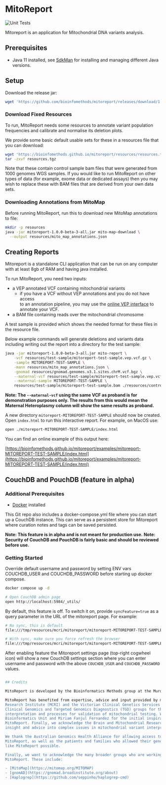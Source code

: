 # MitoReport

![Unit Tests](https://github.com/bioinfomethods/mitoreport/actions/workflows/main.yml/badge.svg)

Mitoreport is an application for Mitochondrial DNA variants analysis.

## Prerequisites

* Java 11 installed, see [SdkMan](https://sdkman.io/) for installing and managing different Java versions.

## Setup

Download the release jar:

```bash
wget 'https://github.com/bioinfomethods/mitoreport/releases/download/1.0.0-beta-3/mitoreport-1.0.0-beta-3-all.jar'
```

### Download Fixed Resources

To run, MitoReport needs some resources to annotate variant population frequencies and calibrate and normalise its
deletion plots.

We provide some basic default usable sets for these in a resources file that you can download:

```bash
wget 'https://bioinfomethods.github.io/mitoreport/resources/resources.tgz'
tar -zxvf resources.tgz 
```

Note that these contain control sample bam files that were generated from 1000 genomes WGS samples. If you would like to
run MitoReport on other types of data (for example, exome data or dedicated assays) then you may wish to replace these
with BAM files that are derived from your own data sets.

### Downloading Annotations from MitoMap

Before running MitoReport, run this to download new MitoMap annotations to file: 

```bash
mkdir -p resources
java -jar mitoreport-1.0.0-beta-3-all.jar mito-map-download \
  --output resources/mito_map_annotations.json
```

## Creating Reports

Mitoreport is a standalone CLI application that can be run on any computer with at least 8gb of RAM and having java
installed.

To run MitoReport, you need two inputs:

- a VEP annotated VCF containing mitochondrial variants
  - if you have a VCF without VEP annotations and you do not have access  
    to an annotation pipeline, you may use the [online VEP interface](https://asia.ensembl.org/Tools/VEP) to annotate
    your VCF.
- a BAM file containing reads over the mitochondrial chromosome

A test sample is provided which shows the needed format for these files in the resource file.

Below example commands will generate deletions and variants data including writing out the report into a directory for
the test sample:

```bash
java -jar mitoreport-1.0.0-beta-3-all.jar mito-report \
    -vcf resources/test-sample/mitoreport-test-sample.vep.vcf.gz \
    -sample MITOREPORT-TEST-SAMPLE \
    -mann resources/mito_map_annotations.json \
    -gnomad resources/gnomad.genomes.v3.1.sites.chrM.vcf.bgz \
    --maternal-vcf resources/test-sample/mitoreport-test-sample.vep.vcf.gz \
    --maternal-sample MITOREPORT-TEST-SAMPLE \
    resources/test-sample/mitoreport-test-sample.bam ./resources/controls/*.bam
```

**Note: The `--maternal-vcf` using the same VCF as proband is for demonstration purposes only.  The results from this
would mean the Maternal Heteroplasmy column will show the same results as proband.**

A new directory `mitoreport-MITOREPORT-TEST-SAMPLE` should now be created.  Open `index.html` to run this interactive
report. For example, on MacOS use:

```bash
open ./mitoreport-MITOREPORT-TEST-SAMPLE/index.html
```

You can find an online example of this output here:

[https://bioinfomethods.github.io/mitoreport/examples/mitoreport-MITOREPORT-TEST-SAMPLE/index.html](https://bioinfomethods.github.io/mitoreport/examples/mitoreport-MITOREPORT-TEST-SAMPLE/index.html)

## CouchDB and PouchDB (feature in alpha)

### Additional Prerequisites

* [Docker](https://www.docker.com/products/docker-desktop/) installed

This Git repo also includes a docker-compose.yml file where you can start up a CouchDB instance.  This can serve
as a persistent store for Mitoreport where curation notes and tags can be saved persisted.

**Note: This feature is in alpha and is not meant for production use.**
**Note: Security of CouchDB and PouchDB is fairly basic and should be reviewed before use.**

### Getting Started

Override default username and password by setting ENV vars COUCHDB_USER and COUCHDB_PASSWORD before starting up
docker compose.

```bash
docker compose up -d

# Open CouchDB admin page
open http://localhost:5984/_utils/
```

By default, this feature is off.  To switch it on, provide `syncFeature=true` as a query parameter in the URL of the
mitoreport page.  For example:

```bash
# No sync, this is default
file:///tmp/resources/mcri/mitoreport/mitoreport-MITOREPORT-TEST-SAMPLE/index.html#/variants

# With sync, make sure you force refresh the browser
file:///tmp/resources/mcri/mitoreport/mitoreport-MITOREPORT-TEST-SAMPLE/index.html#/variants?syncFeature=true
```

After enabling feature the Mitoreport settings page (top-right cogwheel icon) will show a new CouchDB settings section
where you can enter username and password with the above `COUCHDB_USER` and `COUCHDB_PASSWORD` values.
```bash

## Credits

MitoReport is developed by the Bioinformatics Methods group at the Murdoch Childrens Research Institute.

MitoReport has benefited from expertise, advice and input provided by many contributors at the Murdoch Children's
Research Institute (MCRI) and the Victorian Clinical Genetics Services (VCGS). In particular, we acknowledge the VCGS
Clinical Genomics and Targeted Genomics Diagnostics (TGD) groups for their insight into the process for clinical
interpretation and processes for validation of mitochondrial testing. We further acknowledge the VCGS Clinical
Bioinformatics Unit and Miriam Fanjul Fernandez for the initial inspiration and groundwork that provided the basis for
MitoReport. Finally, we acknowledge the Brain and Mitochondrial Research Group at MCRI who provided us with significant
insight and advice into complex issues in mitochondrial variant interpretation.

We thank the Australian Genomics Health Alliance for allowing access to data that to test and validate the operation of
MitoReport, as well as the patients and families who allowed their genomic data to be used for research, making tools
like MitoReport possible.

Finally, we want to acknowledge the many broader groups who are working to make resources available that are used in
MitoReport. These include:

- [MitoMap](https://mitomap.org/MITOMAP)
- [gnomAD](https://gnomad.broadinstitute.org/about)
- [Haplogrep](https://github.com/seppinho/haplogrep-cmd)
